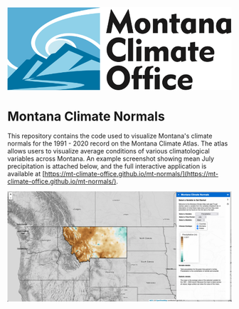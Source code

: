 ![MCO Logo](./assets/MCO_logo.svg)
# Montana Climate Normals

This repository contains the code used to visualize Montana's climate normals for the 1991 - 2020 record on the Montana Climate Atlas. The atlas allows users to visualize average conditions of various climatological variables across Montana. An example screenshot showing mean July precipitation is attached below, and the full interactive application is available at [https://mt-climate-office.github.io/mt-normals/](https://mt-climate-office.github.io/mt-normals/). 

![Example Screenshot](./assets/atlas_example.png)